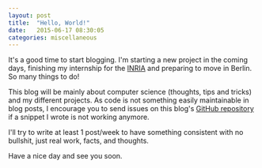 ```yaml
---
layout: post
title:  "Hello, World!"
date:   2015-06-17 08:30:05
categories: miscellaneous
---
```


It's a good time to start blogging. I'm starting a new project in the coming days, finishing my internship for the [INRIA](http://www.inria.fr/en/) and preparing to move in Berlin. So many things to do!

This blog will be mainly about computer science (thoughts, tips and tricks) and my different projects. As code is not something easily maintainable in blog posts, I encourage you to send issues on this blog's [GitHub repository](https://github.com/ArmandGrillet/armandgrillet.github.io) if a snippet I wrote is not working anymore. 

I'll try to write at least 1 post/week to have something consistent with no bullshit, just real work, facts, and thoughts.

Have a nice day and see you soon.
